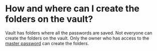 # How and where can I create the folders on the vault?

<p class="no-margin">Vault has folders where all the passwords are saved. Not everyone can create the folders on the vault. Only the owner who has access to the <a href="https://app.intercom.com/a/apps/tgg3kidj/articles/articles/5893730/show" target="_blank" class="intercom-content-link">master password</a> can create the folders.</p>

<Hubspot />

